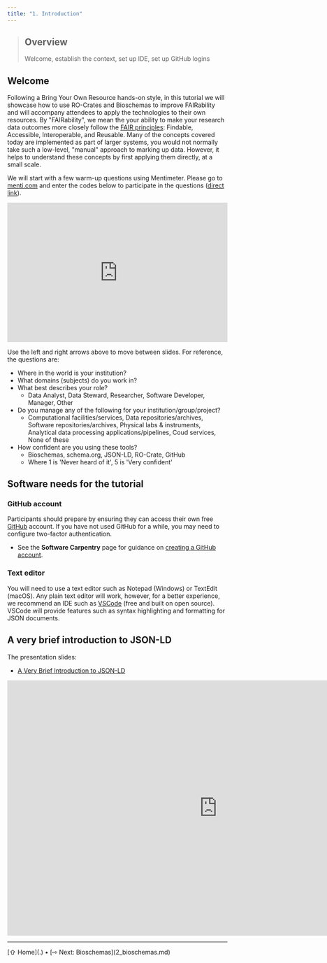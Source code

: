 ```yaml
---
title: "1. Introduction"
---
```


> ## Overview
> Welcome, establish the context, set up IDE, set up GitHub logins

## Welcome

Following a Bring Your Own Resource hands-on style, in this tutorial we will showcase how to use RO-Crates and Bioschemas to improve FAIRability and will accompany attendees to apply the technologies to their own resources. 
By "FAIRability", we mean the your ability to make your research data outcomes more closely follow the [FAIR principles](https://www.go-fair.org/fair-principles/): Findable, Accessible, Interoperable, and Reusable. 
Many of the concepts covered today are implemented as part of larger systems, you would not normally take such a low-level, "manual" approach to marking up data. 
However, it helps to understand these concepts by first applying them directly, at a small scale.

We will start with a few warm-up questions using Mentimeter. Please go to [menti.com](https://menti.com) and enter the codes below to participate in the questions ([direct link](https://www.menti.com/alxd32bzopmh)).

<div style='position: relative; padding-bottom: 56.25%; padding-top: 35px; height: 0; overflow: hidden;'><iframe sandbox='allow-scripts allow-same-origin allow-presentation' allowfullscreen='true' allowtransparency='true' frameborder='0' height='315' src='https://www.mentimeter.com/app/presentation/alwsrhbfa1opyjm75jijkhh21qg57ky4/embed' style='position: absolute; top: 0; left: 0; width: 100%; height: 100%;' width='420'></iframe></div>

Use the left and right arrows above to move between slides. For reference, the questions are:

- Where in the world is your institution?
- What domains (subjects) do you work in?
- What best describes your role?
  - Data Analyst, Data Steward, Researcher, Software Developer, Manager, Other
- Do you manage any of the following for your institution/group/project?
  - Computational facilities/services, Data repositories/archives, Software repositories/archives, Physical labs & instruments, Analytical data processing applications/pipelines, Coud services, None of these
- How confident are you using these tools? 
  - Bioschemas, schema.org, JSON-LD, RO-Crate, GitHub
  - Where 1 is 'Never heard of it', 5 is 'Very confident'


## Software needs for the tutorial

### GitHub account

Participants should prepare by ensuring they can access their own free [GitHub](https://github.com/) account. If you have not used GitHub for a while, you may need to configure two-factor authentication. 

- See the **Software Carpentry** page for guidance on [creating a GitHub account](https://swcarpentry.github.io/git-novice/#creating-a-github-account).

### Text editor

You will need to use a text editor such as Notepad (Windows) or TextEdit (macOS). Any plain text editor will work, however, for a better experience, we recommend an IDE such as [VSCode](https://code.visualstudio.com/download) (free and built on open source). VSCode will provide features such as syntax highlighting and formatting for JSON documents.


## A very brief introduction to JSON-LD

The presentation slides:
- [A Very Brief Introduction to JSON-LD](https://docs.google.com/presentation/d/1aJhCsi0zPfBuI59EwCIHclbrrry03R_i/edit#slide=id.p1)

<iframe src="https://docs.google.com/presentation/d/e/2PACX-1vQ5RZLCOZ2jXxNba-ZlTnZYJDKG2oJ6EJUc_RJlP2od7A3iDHURWk0wWjyDIbybAw/pubembed?start=false&loop=false&delayms=0" frameborder="0" width="960" height="584" allowfullscreen="true" mozallowfullscreen="true" webkitallowfullscreen="true"></iframe>

<hr />
[⇧ Home](.) • [⇨ Next: Bioschemas](2_bioschemas.md)

